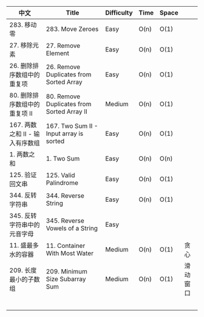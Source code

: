 | 中文                            | Title                                      | Difficulty | Time | Space |          |
| ------------------------------- | ------------------------------------------ | ---------- | ---- | ----- | -------- |
| 283. 移动零                     | 283. Move Zeroes                           | Easy       | O(n) | O(1)  |          |
| 27. 移除元素                    | 27. Remove Element                         | Easy       | O(n) | O(1)  |          |
| 26. 删除排序数组中的重复项      | 26. Remove Duplicates from Sorted Array    | Easy       | O(n) | O(1)  |          |
| 80. 删除排序数组中的重复项 II   | 80. Remove Duplicates from Sorted Array II | Medium     | O(n) | O(1)  |          |
| 167. 两数之和 II - 输入有序数组 | 167. Two Sum II - Input array is sorted    | Easy       | O(n) | O(1)  |          |
| 1. 两数之和                     | 1. Two Sum                                 | Easy       | O(n) | O(n)  |          |
| 125. 验证回文串                 | 125. Valid Palindrome                      | Easy       | O(n) | O(1)  |          |
| 344. 反转字符串                 | 344. Reverse String                        | Easy       | O(n) | O(1)  |          |
| 345. 反转字符串中的元音字母     | 345. Reverse Vowels of a String            | Easy       |      |       |          |
| 11. 盛最多水的容器              | 11. Container With Most Water              | Medium     | O(n) | O(1)  | 贪心     |
| 209. 长度最小的子数组           | 209. Minimum Size Subarray Sum             | Medium     | O(n) | O(1)  | 滑动窗口 |
|                                 |                                            |            |      |       |          |
|                                 |                                            |            |      |       |          |
|                                 |                                            |            |      |       |          |
|                                 |                                            |            |      |       |          |
|                                 |                                            |            |      |       |          |